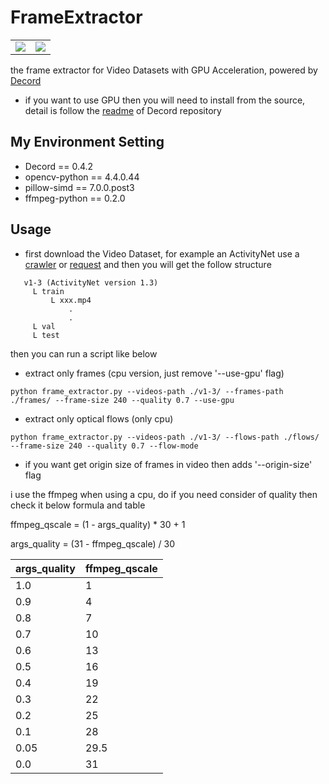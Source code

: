 # FrameExtractor

<table style="border:0px">
  <tr>
    <td><img src="samples/rgb.gif"></td>
    <td><img src="samples/flow.gif"></td>
  </rt>
</table>

the frame extractor for Video Datasets with GPU Acceleration, powered by [Decord](https://github.com/dmlc/decord)

* if you want to use GPU then you will need to install from the source, detail is follow the [readme](https://github.com/dmlc/decord#installation) of Decord repository

## My Environment Setting

*   Decord == 0.4.2
*   opencv-python == 4.4.0.44
*   pillow-simd == 7.0.0.post3
*   ffmpeg-python == 0.2.0

## Usage
* first download the Video Dataset, for example an ActivityNet use a [crawler](https://github.com/activitynet/ActivityNet/tree/master/Crawler) or [request](https://github.com/activitynet/ActivityNet/issues/57) and then you will get the follow structure

```
   v1-3 (ActivityNet version 1.3)
     L train
         L xxx.mp4
             .
             .
     L val
     L test
```
then you can run a script like below

* extract only frames (cpu version, just remove '--use-gpu' flag)
```
python frame_extractor.py --videos-path ./v1-3/ --frames-path ./frames/ --frame-size 240 --quality 0.7 --use-gpu
```

* extract only optical flows (only cpu)
```
python frame_extractor.py --videos-path ./v1-3/ --flows-path ./flows/ --frame-size 240 --quality 0.7 --flow-mode
```
* if you want get origin size of frames in video then adds '--origin-size' flag

i use the ffmpeg when using a cpu, do if you need consider of quality then check it below formula and table

ffmpeg_qscale = (1 - args_quality) * 30 + 1

args_quality = (31 - ffmpeg_qscale) / 30

args_quality | ffmpeg_qscale
-- | -- 
1.0 | 1
0.9 | 4
0.8 | 7
0.7 | 10
0.6 | 13
0.5 | 16
0.4 | 19
0.3 | 22
0.2 | 25
0.1 | 28
0.05 | 29.5
0.0 | 31
